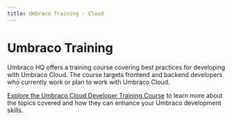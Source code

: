 ```yaml
---
title: Umbraco Training - Cloud
---
```


# Umbraco Training

Umbraco HQ offers a training course covering best practices for developing with Umbraco Cloud. The course targets frontend and backend developers who currently work or plan to work with Umbraco Cloud.

[Explore the Umbraco Cloud Developer Training Course](https://umbraco.com/training/course-details/cloud-developer/) to learn more about the topics covered and how they can enhance your Umbraco development skills.
